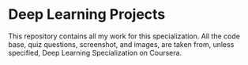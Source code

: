 # Deep Learning Projects
This repository contains all my work for this specialization. All the code base, quiz questions, screenshot, and images, are taken from, unless specified, Deep Learning Specialization on Coursera.
